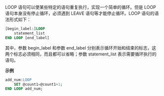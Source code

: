<!--
 * @Github       : https://github.com/superzhc/BigData-A-Question
 * @Author       : SUPERZHC
 * @CreateDate   : 2020-12-17 16:41:51
 * @LastEditTime : 2020-12-17 16:42:01
 * @Copyright 2020 SUPERZHC
-->
LOOP 语句可以使某些特定的语句重复执行，实现一个简单的循环。但是 LOOP 语句本身没有停止循环，必须遇到 LEAVE 语句等才能停止循环。LOOP 语句的语法形式如下：

```sql
[begin_label:]LOOP
    statement_list
END LOOP [end_label]
```

其中，参数 begin_label 和参数 end_label 分别表示循环开始和结束的标志，这两个标志必须相同，而且都可以省略；参数 statement_list 表示需要循环执行的语句。

**示例**

```sql
add_num:LOOP
    SET @count1=@count1+1;
END LOOP add_num;
```